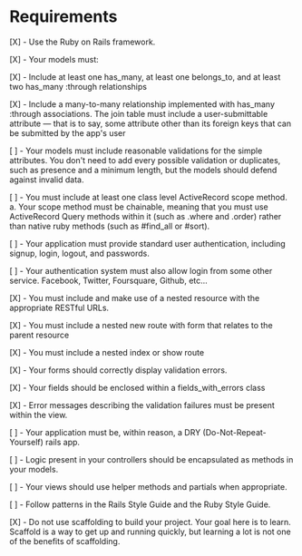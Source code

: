 # Requirements

[X] - Use the Ruby on Rails framework.

[X] - Your models must:

   [X] - Include at least one has_many, at least one belongs_to, and at least two has_many :through relationships

   [X] - Include a many-to-many relationship implemented with has_many :through associations. The join table must include a user-submittable attribute — that is to say, some attribute other than its foreign keys that can be submitted by the app's user

[ ] - Your models must include reasonable validations for the simple attributes. You don't need to add every possible validation or duplicates, such as presence and a minimum length, but the models should defend against invalid data.

[ ] - You must include at least one class level ActiveRecord scope method. a. Your scope method must be chainable, meaning that you must use ActiveRecord Query methods within it (such as .where and .order) rather than native ruby methods (such as #find_all or #sort).

[ ] - Your application must provide standard user authentication, including signup, login, logout, and passwords.

[ ] - Your authentication system must also allow login from some other service. Facebook, Twitter, Foursquare, Github, etc...

[X] - You must include and make use of a nested resource with the appropriate RESTful URLs.

   [X] - You must include a nested new route with form that relates to the parent resource

   [X] - You must include a nested index or show route

[X] - Your forms should correctly display validation errors.

   [X] - Your fields should be enclosed within a fields_with_errors class

   [X] - Error messages describing the validation failures must be present within the view.

[ ] - Your application must be, within reason, a DRY (Do-Not-Repeat-Yourself) rails app.

   [ ] - Logic present in your controllers should be encapsulated as methods in your models.

   [ ] - Your views should use helper methods and partials when appropriate.

   [ ] - Follow patterns in the Rails Style Guide and the Ruby Style Guide.

[X] - Do not use scaffolding to build your project. Your goal here is to learn. Scaffold is a way to get up and running quickly, but learning a lot is not one of the benefits of scaffolding.
